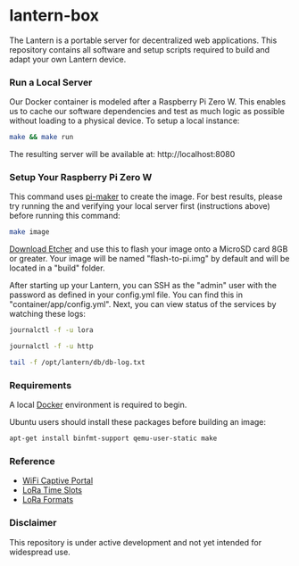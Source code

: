 # lantern-box

The Lantern is a portable server for decentralized web applications. This repository contains all software and setup scripts required to build and adapt your own Lantern device.

### Run a Local Server

Our Docker container is modeled after a Raspberry Pi Zero W. This enables us to cache our software dependencies and test as much logic as possible without loading to a physical device. To setup a local instance:

```bash
make && make run
```

The resulting server will be available at: http://localhost:8080

### Setup Your Raspberry Pi Zero W

This command uses [pi-maker](https://github.com/lantern-works/pi-maker) to create the image. For best results, please try running the and verifying your local server first (instructions above) before running this command:

```bash
make image
```


[Download Etcher](http://etcher.io) and use this to flash your image onto a MicroSD card 8GB or greater. Your image will be named "flash-to-pi.img" by default and will be located in a "build" folder.


After starting up your Lantern, you can SSH as the "admin" user with the password as defined in your config.yml file. You can find this in "container/app/config.yml". Next, you can view status of the services by watching these logs:

```bash
journalctl -f -u lora
```

```bash
journalctl -f -u http
```

```bash
tail -f /opt/lantern/db/db-log.txt
```


### Requirements

A local [Docker](https://www.docker.com/community-edition) environment is required to begin.

Ubuntu users should install these packages before building an image:
```bash
apt-get install binfmt-support qemu-user-static make
```

### Reference
- [WiFi Captive Portal](https://andrewwippler.com/2016/03/11/wifi-captive-portal/)
- [LoRa Time Slots](http://www.daveakerman.com/?p=1850)
- [LoRa Formats](https://www.open-electronics.org/using-lora-shield-in-packet-mode/)

### Disclaimer
This repository is under active development and not yet intended for widespread use.